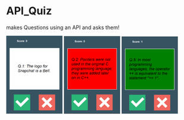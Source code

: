 # API_Quiz
makes Questions using an API and asks them!


<img src="app_1.PNG" width=30% height=auto> <img src="app_2.PNG" width=30% height=auto> <img src="app_3.PNG" width=30% height=auto>
